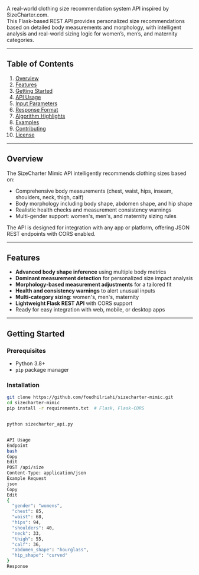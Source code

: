 
A real-world clothing size recommendation system API inspired by SizeCharter.com.  
This Flask-based REST API provides personalized size recommendations based on detailed body measurements and morphology, with intelligent analysis and real-world sizing logic for women’s, men’s, and maternity categories.

---

## Table of Contents

1. [Overview](#overview)  
2. [Features](#features)  
3. [Getting Started](#getting-started)  
4. [API Usage](#api-usage)  
5. [Input Parameters](#input-parameters)  
6. [Response Format](#response-format)  
7. [Algorithm Highlights](#algorithm-highlights)  
8. [Examples](#examples)  
9. [Contributing](#contributing)  
10. [License](#license)  

---

## Overview

The SizeCharter Mimic API intelligently recommends clothing sizes based on:

- Comprehensive body measurements (chest, waist, hips, inseam, shoulders, neck, thigh, calf)  
- Body morphology including body shape, abdomen shape, and hip shape  
- Realistic health checks and measurement consistency warnings  
- Multi-gender support: women's, men's, and maternity sizing rules  

The API is designed for integration with any app or platform, offering JSON REST endpoints with CORS enabled.

---

## Features

- **Advanced body shape inference** using multiple body metrics  
- **Dominant measurement detection** for personalized size impact analysis  
- **Morphology-based measurement adjustments** for a tailored fit  
- **Health and consistency warnings** to alert unusual inputs  
- **Multi-category sizing**: women's, men's, maternity  
- **Lightweight Flask REST API** with CORS support  
- Ready for easy integration with web, mobile, or desktop apps  

---

## Getting Started

### Prerequisites

- Python 3.8+  
- `pip` package manager  

### Installation

```bash
git clone https://github.com/foudhilriahi/sizecharter-mimic.git
cd sizecharter-mimic
pip install -r requirements.txt  # Flask, Flask-CORS


python sizecharter_api.py


API Usage
Endpoint
bash
Copy
Edit
POST /api/size
Content-Type: application/json
Example Request
json
Copy
Edit
{
  "gender": "womens",
  "chest": 85,
  "waist": 68,
  "hips": 94,
  "shoulders": 40,
  "neck": 33,
  "thigh": 55,
  "calf": 36,
  "abdomen_shape": "hourglass",
  "hip_shape": "curved"
}
Response